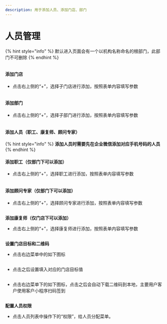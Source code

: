 ```yaml
---
description: 用于添加人员、添加门店、部门
---
```


# 人员管理

{% hint style="info" %}
默认进入页面会有一个以机构名称命名的根部门，此部门不可删除
{% endhint %}

<figure><img src=".gitbook/assets/Pasted image 20240321144120.png" alt=""><figcaption></figcaption></figure>

#### 添加门店

* 点击右上侧的“+”，选择子门店进行添加，按照表单内容填写参数

<figure><img src=".gitbook/assets/Pasted image 20240324111918.png" alt=""><figcaption></figcaption></figure>

#### 添加部门

* 点击右上侧的“+”，选择子部门进行添加，按照表单内容填写参数

<figure><img src=".gitbook/assets/Pasted image 20240324112002.png" alt=""><figcaption></figcaption></figure>

#### 添加人员（职工、康复师、顾问专家）

{% hint style="info" %}
**添加人员时需要先在企业微信添加对应手机号码的人员**
{% endhint %}

#### 添加职工（仅部门下可以添加）

* 点击右上侧的“+”，选择职工进行添加，按照表单内容填写参数

<figure><img src=".gitbook/assets/Pasted image 20240324112048.png" alt=""><figcaption></figcaption></figure>

#### **添加顾问专家（仅部门下可以添加）**

* 点击右上侧的“+”，选择顾问专家进行添加，按照表单内容填写参数

<figure><img src=".gitbook/assets/Pasted image 20240324112132.png" alt=""><figcaption></figcaption></figure>

**添加康复师（仅门店下可以添加）**

* 点击右上侧的“+”，选择康复师进行添加，按照表单内容填写参数

<figure><img src=".gitbook/assets/Pasted image 20240323214438.png" alt=""><figcaption></figcaption></figure>

**设置门店目标和二维码**

* 点击右边菜单中的如下图标

<figure><img src=".gitbook/assets/Pasted image 20240323214741.png" alt=""><figcaption></figcaption></figure>

* 点击之后设置填入对应的门店目标值

<figure><img src=".gitbook/assets/Pasted image 20240323214634.png" alt=""><figcaption></figcaption></figure>

* 点击右边菜单下的如下图标，点击之后会自动下载二维码到本地，主要用户客户使用客户小程序扫码签到

<figure><img src=".gitbook/assets/Pasted image 20240323214911.png" alt=""><figcaption></figcaption></figure>

**配置人员权限**

* 点击人员列表中操作下的“权限”，给人员分配菜单。

<figure><img src=".gitbook/assets/Pasted image 20240324112209.png" alt=""><figcaption></figcaption></figure>
